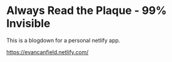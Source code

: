 # Always Read the Plaque - 99% Invisible 
This is a blogdown for a personal netlify app.

https://evancanfield.netlify.com/
